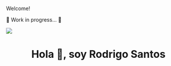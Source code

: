 Welcome!

🚧 Work in progress... 🚧

   <p align="left">
   <img src="https://img.shields.io/badge/STATUS-EN%20DESAROLLO-green">
   </p>

<h1 align="center">Hola 👋, soy Rodrigo Santos</h1>

